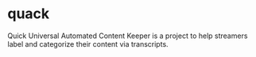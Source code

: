 # quack
Quick Universal Automated Content Keeper is a project to help streamers label and categorize their content via transcripts.
